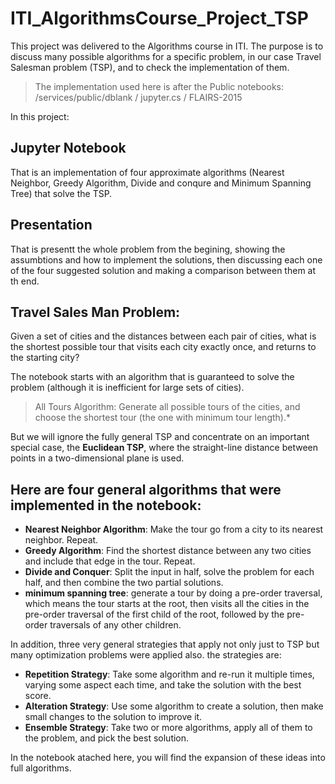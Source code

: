 # ITI_AlgorithmsCourse_Project_TSP


This project was delivered to the Algorithms course in ITI.
The purpose is to discuss many possible algorithms for  a specific problem, in our case Travel Salesman problem (TSP), and to check the implementation of them.

> The implementation used here is after the Public notebooks: /services/public/dblank / jupyter.cs / FLAIRS-2015

In this project:
## Jupyter Notebook
That is an implementation of four approximate algorithms (Nearest Neighbor, Greedy Algorithm, Divide and conqure and Minimum Spanning Tree) that solve the TSP.
## Presentation 
That is presentt the whole problem from the begining, showing the assumbtions and how to implement the solutions, then discussing each one of the four suggested solution and making a comparison between them at th end.

## Travel Sales Man Problem: 
Given a set of cities and the distances between each pair of cities, what is the shortest possible tour that visits each city exactly once, and returns to the starting city?

The notebook starts with an algorithm that is guaranteed to solve the problem (although it is inefficient for large sets of cities).
> All Tours Algorithm: Generate all possible tours of the cities, and choose the shortest tour (the one with minimum tour length).*


But we will ignore the fully general TSP and concentrate on an important special case, the **Euclidean TSP**, where the straight-line distance between points in a two-dimensional plane is used.

## Here are four general algorithms that were implemented in the notebook:

* **Nearest Neighbor Algorithm**: Make the tour go from a city to its nearest neighbor. Repeat.
* **Greedy Algorithm**: Find the shortest distance between any two cities and include that edge in the tour. Repeat.
* **Divide and Conquer**: Split the input in half, solve the problem for each half, and then combine the two partial solutions.
* **minimum spanning tree**: generate a tour by doing a pre-order traversal, which means the tour starts at the root, then visits all the cities in the pre-order traversal of the first child of the root, followed by the pre-order traversals of any other children.

In addition, three very general strategies that apply not only just to TSP but many optimization problems were applied also. the strategies are:

* **Repetition Strategy**: Take some algorithm and re-run it multiple times, varying some aspect each time, and take the solution with the best score.
* **Alteration Strategy**: Use some algorithm to create a solution, then make small changes to the solution to improve it.
* **Ensemble Strategy**: Take two or more algorithms, apply all of them to the problem, and pick the best solution.

In the notebook atached here, you will find the expansion of these ideas into full algorithms.
